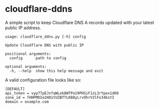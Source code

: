 # cloudflare-ddns

A simple script to keep Cloudflare DNS A records updated with your latest public IP address.

```
usage: cloudflare_ddns.py [-h] config

Update Cloudflare DNS with public IP

positional arguments:
  config      path to config
  
optional arguments:
  -h, --help  show this help message and exit
```

A valid configuration file looks like so:

```
[DEFAULT]
api_token = vyp77pEJnfqWLok8WTPo19PHSiF1zL3rYpox1dK0
zone_id = fHHPMDIe2H81tUZBTTLKB8yLrvOhrV3lFo34bstI
domain = example.com
```
